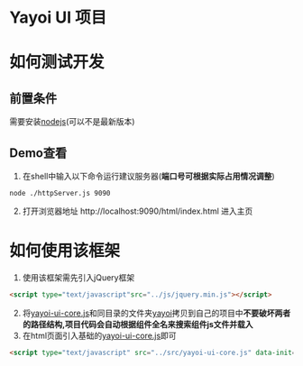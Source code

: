 
Yayoi UI 项目
============

# 如何测试开发
## 前置条件
需要安装[nodejs][nodejs](可以不是最新版本)

## Demo查看
1. 在shell中输入以下命令运行建议服务器(**端口号可根据实际占用情况调整**)
```shell
node ./httpServer.js 9090
 ```
2. 打开浏览器地址 http://localhost:9090/html/index.html 进入主页

# 如何使用该框架
1. 使用该框架需先引入jQuery框架
```html
<script type="text/javascript"src="../js/jquery.min.js"></script>
```
2. 将[yayoi-ui-core.js][152221b6]和同目录的文件夹[yayoi][152221b7]拷贝到自己的项目中**不要破坏两者的路径结构,项目代码会自动根据组件全名来搜索组件js文件并载入**
3. 在html页面引入基础的[yayoi-ui-core.js][152221b6]即可
```html
<script type="text/javascript" src="../src/yayoi-ui-core.js" data-init="startYayoi" data-devMode="true"></script>
```

[152221b6]: ./src/yayoi-ui-core.js "核心的js文件"
[152221b7]: ./src/yayoi "组件文件夹"
[nodejs]: https://nodejs.org/en/ "nodejs官网"
